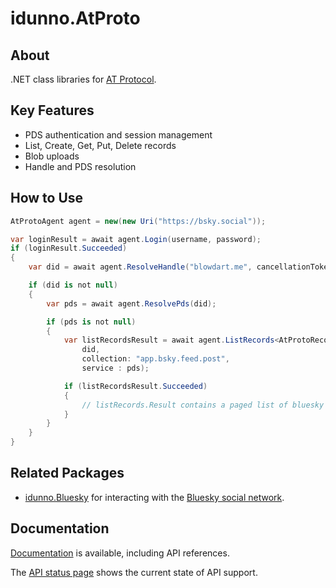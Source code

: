 # idunno.AtProto

## About

.NET class libraries for [AT Protocol](https://docs.bsky.app/docs/api/at-protocol-xrpc-api).

## Key Features

* PDS authentication and session management
* List, Create, Get, Put, Delete records
* Blob uploads
* Handle and PDS resolution

## How to Use

```c#
AtProtoAgent agent = new(new Uri("https://bsky.social"));

var loginResult = await agent.Login(username, password);
if (loginResult.Succeeded)
{
    var did = await agent.ResolveHandle("blowdart.me", cancellationToken);

    if (did is not null)
    {
        var pds = await agent.ResolvePds(did);

        if (pds is not null)
        {
            var listRecordsResult = await agent.ListRecords<AtProtoRecord> (
                did,
                collection: "app.bsky.feed.post",
                service : pds);

            if (listRecordsResult.Succeeded)
            {
                // listRecords.Result contains a paged list of bluesky posts for blowdart.me
            }
        }
    }
}
```

## Related Packages

* [idunno.Bluesky](https://www.nuget.org/packages/idunno.Bluesky) for interacting with the [Bluesky social network](https://docs.bsky.app/).

## Documentation
[Documentation](https://bluesky.idunno.dev/) is available, including API references.

The [API status page](https://bluesky.idunno.dev/docs/endpointStatus.html) shows the current state of API support.
